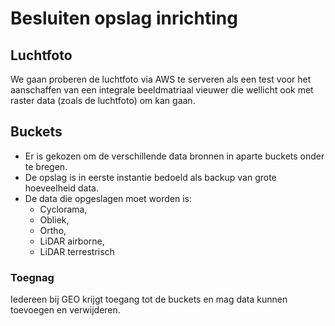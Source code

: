 # Besluiten opslag inrichting


## Luchtfoto
We gaan proberen de luchtfoto via AWS te serveren als een test voor het aanschaffen van een integrale beeldmatriaal vieuwer die wellicht ook met raster data (zoals de luchtfoto) om kan gaan.


## Buckets
- Er is gekozen om de verschillende data bronnen in aparte buckets onder te bregen. 
- De opslag is in eerste instantie bedoeld als backup van grote hoeveelheid data.
- De data die opgeslagen moet worden is:
  - Cyclorama, 
  - Obliek, 
  - Ortho, 
  - LiDAR airborne, 
  - LiDAR terrestrisch 

### Toegnag
Iedereen bij GEO krijgt toegang tot de buckets en mag data kunnen toevoegen en verwijderen.